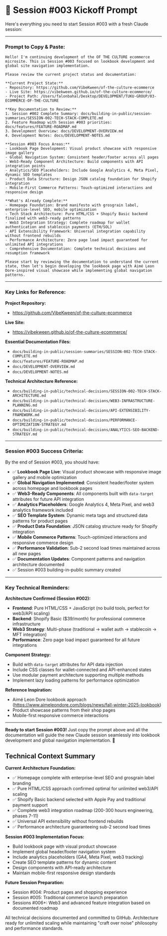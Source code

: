 # 🚀 Session #003 Kickoff Prompt

Here's everything you need to start Session #003 with a fresh Claude session:

---

### **Prompt to Copy & Paste:**

```
Hello! I'm continuing development of the OF THE CULTURE ecommerce microsite. This is Session #003 focused on lookbook development and global site navigation implementation.

Please review the current project status and documentation:

**Current Project State:**
- Repository: https://github.com/VibeKween/of-the-culture-ecommerce
- Live Site: https://vibekween.github.io/of-the-culture-ecommerce/
- Project Path: /Users/falonbahal/Desktop/DEVELOPMENT/TUKU-GROUP/03-ECOMMERCE-OF-THE-CULTURE

**Key Documentation to Review:**
1. Session #002 Complete Summary: docs/building-in-public/session-summaries/SESSION-002-TECH-STACK-COMPLETE.md
2. Feature Roadmap with Session #003 priorities: docs/features/FEATURE-ROADMAP.md
3. Development Overview: docs/DEVELOPMENT-OVERVIEW.md
4. Development Notes: docs/DEVELOPMENT-NOTES.md

**Session #003 Focus Areas:**
- Lookbook Page Development: Visual product showcase with responsive image gallery
- Global Navigation System: Consistent header/footer across all pages
- Web3-Ready Component Architecture: Build components with API integration points
- Analytics/SEO Placeholders: Include Google Analytics 4, Meta Pixel, dynamic SEO templates
- Product Data Structure: Design JSON catalog foundation for Shopify integration
- Mobile-First Commerce Patterns: Touch-optimized interactions and responsive design

**What's Already Complete:**
- Homepage Foundation: Brand manifesto with grosgrain label, enterprise-level SEO, mobile optimization
- Tech Stack Architecture: Pure HTML/CSS + Shopify Basic backend finalized with web3-ready patterns
- Web3 Integration Strategy: Complete roadmap for wallet authentication and stablecoin payments (ETH/SOL)
- API Extensibility Framework: Universal integration capability without frontend rebuilds
- Performance Architecture: Zero page load impact guaranteed for unlimited API integrations
- Comprehensive Documentation: Complete technical decisions and resumption framework

Please start by reviewing the documentation to understand the current state, then let's begin developing the lookbook page with Aimé Leon Dore-inspired visual showcase while implementing global navigation patterns.
```

---

### **Key Links for Reference:**

**Project Repository:**
- https://github.com/VibeKween/of-the-culture-ecommerce

**Live Site:**
- https://vibekween.github.io/of-the-culture-ecommerce/

**Essential Documentation Files:**
- `docs/building-in-public/session-summaries/SESSION-002-TECH-STACK-COMPLETE.md`
- `docs/features/FEATURE-ROADMAP.md`
- `docs/DEVELOPMENT-OVERVIEW.md`
- `docs/DEVELOPMENT-NOTES.md`

**Technical Architecture Reference:**
- `docs/building-in-public/technical-decisions/SESSION-002-TECH-STACK-ARCHITECTURE.md`
- `docs/building-in-public/technical-decisions/WEB3-INFRASTRUCTURE-PLANNING.md`
- `docs/building-in-public/technical-decisions/API-EXTENSIBILITY-FRAMEWORK.md`
- `docs/building-in-public/technical-decisions/PERFORMANCE-OPTIMIZATION-STRATEGY.md`
- `docs/building-in-public/technical-decisions/ANALYTICS-SEO-BACKEND-STRATEGY.md`

---

### **Session #003 Success Criteria:**

By the end of Session #003, you should have:
- ✅ **Lookbook Page Live**: Visual product showcase with responsive image gallery and mobile optimization
- ✅ **Global Navigation Implemented**: Consistent header/footer system across homepage and lookbook pages
- ✅ **Web3-Ready Components**: All components built with `data-target` attributes for future API integration
- ✅ **Analytics Placeholders**: Google Analytics 4, Meta Pixel, and web3 analytics framework included
- ✅ **SEO Template System**: Dynamic meta tags and structured data patterns for product pages
- ✅ **Product Data Foundation**: JSON catalog structure ready for Shopify integration
- ✅ **Mobile Commerce Patterns**: Touch-optimized interactions and responsive commerce design
- ✅ **Performance Validation**: Sub-2 second load times maintained across all new pages
- ✅ **Documentation Updates**: Component patterns and navigation architecture documented
- ✅ Session #003 building-in-public summary created

---

### **Key Technical Reminders:**

**Architecture Confirmed (Session #002):**
- **Frontend**: Pure HTML/CSS + JavaScript (no build tools, perfect for web3/API scaling)
- **Backend**: Shopify Basic ($39/month) for professional commerce infrastructure
- **Web3 Strategy**: Multi-phase (traditional → wallet auth → stablecoin → MFT integration)
- **Performance**: Zero page load impact guaranteed for all future integrations

**Component Strategy:**
- Build with `data-target` attributes for API data injection
- Include CSS classes for wallet-connected and API-enhanced states
- Use modular payment architecture supporting multiple methods
- Implement lazy loading patterns for performance optimization

**Reference Inspiration:**
- Aimé Leon Dore lookbook approach (https://www.aimeleondore.com/blogs/news/fall-winter-2025-lookbook)
- Product showcase patterns from their shop pages
- Mobile-first responsive commerce interactions

---

**Ready to start Session #003!** Just copy the prompt above and all the documentation will guide the new Claude session seamlessly into lookbook development and global navigation implementation. 🚀

## Technical Context Summary

**Current Architecture Foundation:**
- ✅ Homepage complete with enterprise-level SEO and grosgrain label branding
- ✅ Pure HTML/CSS approach confirmed optimal for unlimited web3/API scaling
- ✅ Shopify Basic backend selected with Apple Pay and traditional payment support
- ✅ Complete web3 integration roadmap (200-300 hours engineering, phases 7-11)
- ✅ Universal API extensibility without frontend rebuilds
- ✅ Performance architecture guaranteeing sub-2 second load times

**Session #003 Implementation Focus:**
- Build lookbook page with visual product showcase
- Implement global header/footer navigation system
- Include analytics placeholders (GA4, Meta Pixel, web3 tracking)
- Create SEO template patterns for dynamic content
- Design components with API-ready architecture
- Maintain mobile-first responsive design standards

**Future Session Preparation:**
- Session #004: Product pages and shopping experience
- Session #005: Traditional commerce launch preparation
- Sessions #006+: Web3 and advanced feature integration based on documented roadmap

All technical decisions documented and committed to GitHub. Architecture ready for unlimited scaling while maintaining "craft over noise" philosophy and performance standards.